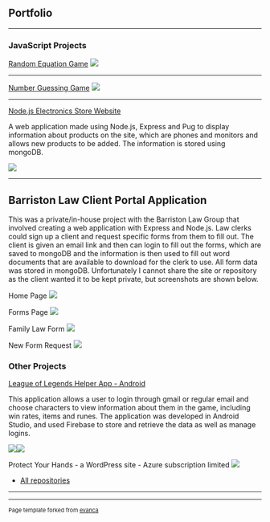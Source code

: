 ## Portfolio

---

### JavaScript Projects 

[Random Equation Game](https://michaelroussel.github.io/JS-math-game)
<img src="images/equation-game.png?raw=true"/>

---
[Number Guessing Game](https://michaelroussel.github.io/js-guessing-game)
<img src="images/guessing-game.png?raw=true"/>

---
[Node.js Electronics Store Website](https://michaelr2068-project.herokuapp.com/)

A web application made using Node.js, Express and Pug to display information about products on the site, which are phones and monitors and allows new products to be added. The information is stored using mongoDB.

<img src="images/electronics.png?raw=true"/>


---
<h2>Barriston Law Client Portal Application</h2>

This was a private/in-house project with the Barriston Law Group that involved creating a web application with Express and Node.js. Law clerks could sign up a client and request specific forms from them to fill out. The client is given an email link and then can login to fill out the forms, which are saved to mongoDB and the information is then used to fill out word documents that are available to download for the clerk to use. All form data was stored in mongoDB.
Unfortunately I cannot share the site or repository as the client wanted it to be kept private, but screenshots are shown below.

Home Page
<img src="images/barriston2.png?raw=true"/>

Forms Page
<img src="images/forms.png?raw=true"/>

Family Law Form 
<img src="images/familyform.png?raw=true"/>

New Form Request
<img src="images/request.png?raw=true"/>

### Other Projects

[League of Legends Helper App - Android](https://play.google.com/store/apps/details?id=com.acetize.lolhelperapp&hl=en_US)

This application allows a user to login through gmail or regular email and choose characters to view information about them in the game, including win rates, items and runes. The application was developed in Android Studio, and used Firebase to store and retrieve the data as well as manage logins.

<img src="images/riven.webp?raw=true"/><img src="images/androidlogin.webp?raw=true"/>

Protect Your Hands - a WordPress site - Azure subscription limited
  <img src="images/protect.png?raw=true"/>
- [All repositories](https://github.com/MichaelRoussel)
  

---




---
<p style="font-size:11px">Page template forked from <a href="https://github.com/evanca/quick-portfolio">evanca</a></p>
<!-- Remove above link if you don't want to attibute -->
